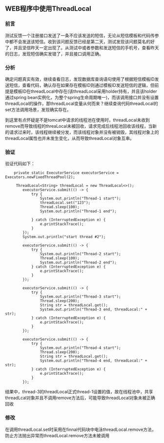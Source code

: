 ## WEB程序中使用ThreadLocal

### 前言

测试反馈一个注册接口发送了一条不应该发送的短信，无论从短信模板和代码传参中都不会发送该短信。收到该问题反馈已经是第二天，测试发现该问题莫名的好了，并且坚信昨天一定出现了。从测试中或者参数和发送短信的手机号，查看昨天的日志，发现短信确实发错了，并且接口调用正确。

### 分析 

确定问题真实有效，继续查看日志，发现数据库查询语句使用了根据短信模板ID发送短信，查看代码，确认存在如果存在模板ID则通过模板ID发送短信的逻辑，但前提是模板ID在threadLocal中存在(该threadLocal采用holder持有，并且该holder通过spring bean实例化，为整个spring生命周期唯一)，而该调用接口并没有设置threadLocal的操作，那threadLocal变量从何而来？继续查询代码threadLocal的set方法调用场景，发现确实存在。

  到这里有点怀疑是不是tomcat中请求的线程池在使用时，threadLocal未收到remove而导致线程的threaLocal未被回收，请求完成后线程池回收该线程，当新的请求过来时，该线程继续被分发，而该线程对象并没有被销毁，其线程对象上的threadLocal属性也并未发生变化，从而导致threadLocal对象互串。

### 验证

验证代码如下：

```
    private static ExecutorService executorService = Executors.newFixedThreadPool(2);
    
     ThreadLocal<String> threadLocal = new ThreadLocal<>();
        executorService.submit(() -> {
            try {
                System.out.println("Thread-1 start");
                threadLocal.set("123");
                Thread.sleep(100);
                System.out.println("Thread-1 end");

            } catch (InterruptedException e) {
                e.printStackTrace();
            }
        });
        System.out.println("start thread #2");

        executorService.submit(() -> {
            try {
                System.out.println("Thread-2 start");
                Thread.sleep(100);
                System.out.println("Thread-2 end");
            } catch (InterruptedException e) {
                e.printStackTrace();
            }
        });

        executorService.submit(() -> {
            try {
                System.out.println("Thread-3 start");
                Thread.sleep(200);
                String str = threadLocal.get();
                System.out.println("Thread-3 end, threadLocal:" + str);
            } catch (InterruptedException e) {
                e.printStackTrace();
            }
        });

        executorService.submit(() -> {
            try {
                System.out.println("Thread-4 start");
                Thread.sleep(200);
                String str = threadLocal.get();
                System.out.println("Thread-4 end, threadLocal:" + str);
            } catch (InterruptedException e) {
                e.printStackTrace();
            }
        });
```

结果中，thread-3的threadLocal正式thread-1设置的值，故在线程池中，共享threadLcal对象并且不调用remove方法后，可能导致threadLocal对象未被正确回收

### 修改

在调用threadLocal.set时采用在finnal代码块中电泳threadLocal.remove方法，防止方法抛出异常而threadLocal.remove方法未被调用